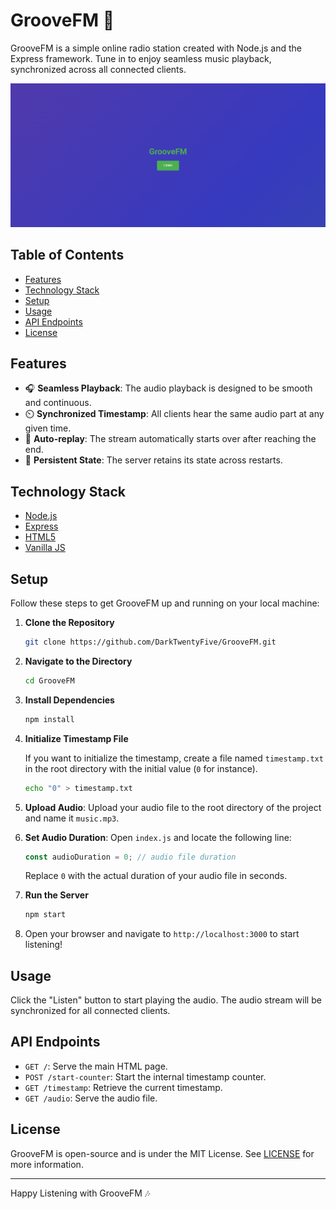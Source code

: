 # GrooveFM 🎵

GrooveFM is a simple online radio station created with Node.js and the Express framework. Tune in to enjoy seamless music playback, synchronized across all connected clients.

![GrooveFM Screenshot](img/screenshot.png)

## Table of Contents

- [Features](#features)
- [Technology Stack](#technology-stack)
- [Setup](#setup)
- [Usage](#usage)
- [API Endpoints](#api-endpoints)
- [License](#license)

## Features

- 🎧 **Seamless Playback**: The audio playback is designed to be smooth and continuous.
- ⏲️ **Synchronized Timestamp**: All clients hear the same audio part at any given time.
- 🔄 **Auto-replay**: The stream automatically starts over after reaching the end.
- 💾 **Persistent State**: The server retains its state across restarts.

## Technology Stack

- [Node.js](https://nodejs.org/)
- [Express](https://expressjs.com/)
- [HTML5](https://developer.mozilla.org/en-US/docs/Web/Guide/HTML/HTML5)
- [Vanilla JS](http://vanilla-js.com/)

## Setup

Follow these steps to get GrooveFM up and running on your local machine:

1. **Clone the Repository**

    ```bash
    git clone https://github.com/DarkTwentyFive/GrooveFM.git
    ```

2. **Navigate to the Directory**

    ```bash
    cd GrooveFM
    ```

3. **Install Dependencies**

    ```bash
    npm install
    ```

4. **Initialize Timestamp File**

    If you want to initialize the timestamp, create a file named `timestamp.txt` in the root directory with the initial value (`0` for instance).

    ```bash
    echo "0" > timestamp.txt
    ```

5. **Upload Audio**: Upload your audio file to the root directory of the project and name it `music.mp3`.

6. **Set Audio Duration**: Open `index.js` and locate the following line:

    ```javascript
    const audioDuration = 0; // audio file duration
    ```

    Replace `0` with the actual duration of your audio file in seconds.


5. **Run the Server**

    ```bash
    npm start
    ```

6. Open your browser and navigate to `http://localhost:3000` to start listening!

## Usage

Click the "Listen" button to start playing the audio. The audio stream will be synchronized for all connected clients.

## API Endpoints

- `GET /`: Serve the main HTML page.
- `POST /start-counter`: Start the internal timestamp counter.
- `GET /timestamp`: Retrieve the current timestamp.
- `GET /audio`: Serve the audio file.

## License

GrooveFM is open-source and is under the MIT License. See [LICENSE](LICENSE) for more information.

---
Happy Listening with GrooveFM 🎶
